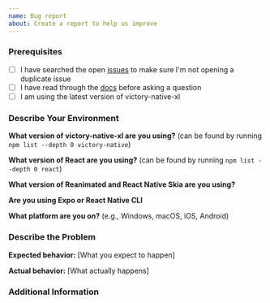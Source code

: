 ```yaml
---
name: Bug report
about: Create a report to help us improve
---
```


<!--

Have you read Formidable's Code of Conduct? By filing an Issue, you are expected to comply with it, including treating everyone with respect: https://github.com/FormidableLabs/victory-native-xl/blob/main/CONTRIBUTING.md#contributor-covenant-code-of-conduct

-->

### Prerequisites

<!-- Feel free to delete this section if you have checked off all of the following: -->

- [ ] I have searched the open [issues](https://www.github.com/FormidableLabs/victory-native-xl/issues) to make sure I'm not opening a duplicate issue
- [ ] I have read through the [docs](https://www.formidable.com/open-source/victory-native-xl/docs) before asking a question
- [ ] I am using the latest version of victory-native-xl

### Describe Your Environment

**What version of victory-native-xl are you using?** (can be found by running `npm list --depth 0 victory-native`)

**What version of React are you using?** (can be found by running `npm list --depth 0 react`)

**What version of Reanimated and React Native Skia are you using?**

**Are you using Expo or React Native CLI**

**What platform are you on?** (e.g., Windows, macOS, iOS, Android)

### Describe the Problem

<!--

It's easier to show us than tell us what's going wrong with your code. Because of this, we ask that you do one of three things to help us reproduce the bug:

1.  Fork one of the codesandbox examples below, reproduce your issue in the code, and paste the link in this section.
    Simple victory-native-xl Example:
    https://codesandbox.io/s/lq1tbm
    TypeScript version:
    https://codesandbox.io/s/kqotzi
2.  Create a public minimal repository that we can `git clone`, with install + error reproduction steps in the README.
3.  Open up a PR, include "WIP" and the Issue # in the title, and point us to the failing regression tests.

-->

**Expected behavior:** [What you expect to happen]

**Actual behavior:** [What actually happens]

### Additional Information

<!-- Any additional information, configuration or data that might be necessary to reproduce the issue. -->
